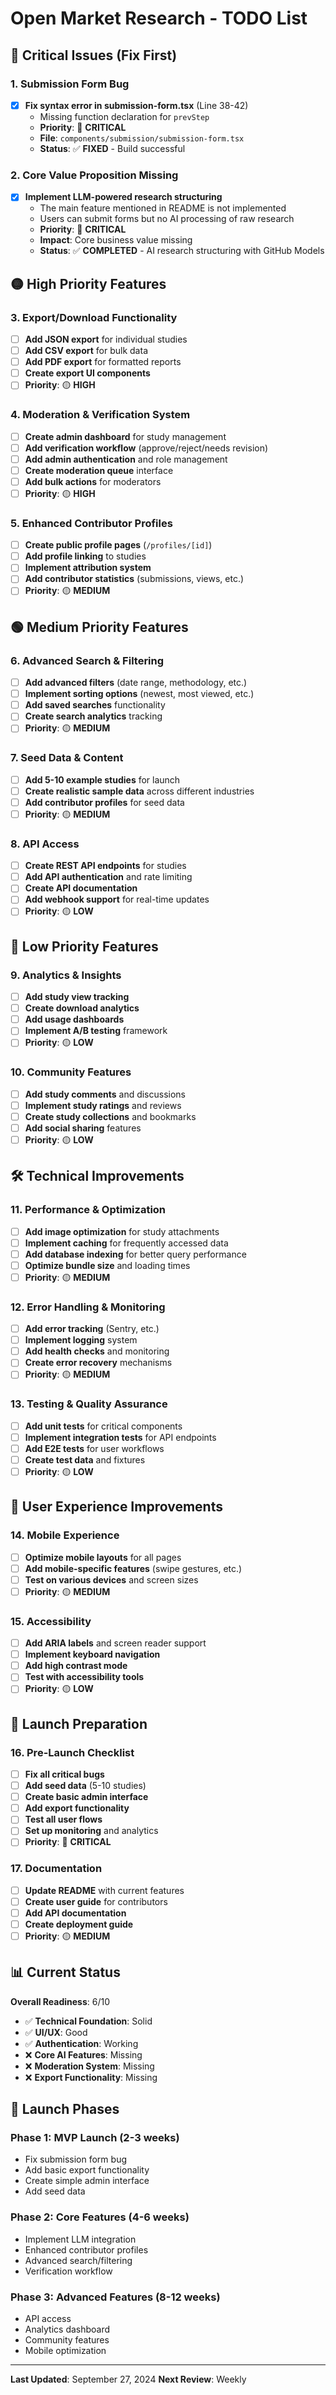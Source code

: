 # Open Market Research - TODO List

## 🚨 Critical Issues (Fix First)

### 1. Submission Form Bug

- [x] **Fix syntax error in submission-form.tsx** (Line 38-42)
  - Missing function declaration for `prevStep`
  - **Priority**: 🔴 **CRITICAL**
  - **File**: `components/submission/submission-form.tsx`
  - **Status**: ✅ **FIXED** - Build successful

### 2. Core Value Proposition Missing

- [x] **Implement LLM-powered research structuring**
  - The main feature mentioned in README is not implemented
  - Users can submit forms but no AI processing of raw research
  - **Priority**: 🔴 **CRITICAL**
  - **Impact**: Core business value missing
  - **Status**: ✅ **COMPLETED** - AI research structuring with GitHub Models

## 🟡 High Priority Features

### 3. Export/Download Functionality

- [ ] **Add JSON export** for individual studies
- [ ] **Add CSV export** for bulk data
- [ ] **Add PDF export** for formatted reports
- [ ] **Create export UI components**
- [ ] **Priority**: 🟡 **HIGH**

### 4. Moderation & Verification System

- [ ] **Create admin dashboard** for study management
- [ ] **Add verification workflow** (approve/reject/needs revision)
- [ ] **Add admin authentication** and role management
- [ ] **Create moderation queue** interface
- [ ] **Add bulk actions** for moderators
- [ ] **Priority**: 🟡 **HIGH**

### 5. Enhanced Contributor Profiles

- [ ] **Create public profile pages** (`/profiles/[id]`)
- [ ] **Add profile linking** to studies
- [ ] **Implement attribution system**
- [ ] **Add contributor statistics** (submissions, views, etc.)
- [ ] **Priority**: 🟡 **MEDIUM**

## 🟢 Medium Priority Features

### 6. Advanced Search & Filtering

- [ ] **Add advanced filters** (date range, methodology, etc.)
- [ ] **Implement sorting options** (newest, most viewed, etc.)
- [ ] **Add saved searches** functionality
- [ ] **Create search analytics** tracking
- [ ] **Priority**: 🟡 **MEDIUM**

### 7. Seed Data & Content

- [ ] **Add 5-10 example studies** for launch
- [ ] **Create realistic sample data** across different industries
- [ ] **Add contributor profiles** for seed data
- [ ] **Priority**: 🟡 **MEDIUM**

### 8. API Access

- [ ] **Create REST API endpoints** for studies
- [ ] **Add API authentication** and rate limiting
- [ ] **Create API documentation**
- [ ] **Add webhook support** for real-time updates
- [ ] **Priority**: 🟡 **LOW**

## 🔵 Low Priority Features

### 9. Analytics & Insights

- [ ] **Add study view tracking**
- [ ] **Create download analytics**
- [ ] **Add usage dashboards**
- [ ] **Implement A/B testing** framework
- [ ] **Priority**: 🟡 **LOW**

### 10. Community Features

- [ ] **Add study comments** and discussions
- [ ] **Implement study ratings** and reviews
- [ ] **Create study collections** and bookmarks
- [ ] **Add social sharing** features
- [ ] **Priority**: 🟡 **LOW**

## 🛠️ Technical Improvements

### 11. Performance & Optimization

- [ ] **Add image optimization** for study attachments
- [ ] **Implement caching** for frequently accessed data
- [ ] **Add database indexing** for better query performance
- [ ] **Optimize bundle size** and loading times
- [ ] **Priority**: 🟡 **MEDIUM**

### 12. Error Handling & Monitoring

- [ ] **Add error tracking** (Sentry, etc.)
- [ ] **Implement logging** system
- [ ] **Add health checks** and monitoring
- [ ] **Create error recovery** mechanisms
- [ ] **Priority**: 🟡 **MEDIUM**

### 13. Testing & Quality Assurance

- [ ] **Add unit tests** for critical components
- [ ] **Implement integration tests** for API endpoints
- [ ] **Add E2E tests** for user workflows
- [ ] **Create test data** and fixtures
- [ ] **Priority**: 🟡 **LOW**

## 📱 User Experience Improvements

### 14. Mobile Experience

- [ ] **Optimize mobile layouts** for all pages
- [ ] **Add mobile-specific features** (swipe gestures, etc.)
- [ ] **Test on various devices** and screen sizes
- [ ] **Priority**: 🟡 **MEDIUM**

### 15. Accessibility

- [ ] **Add ARIA labels** and screen reader support
- [ ] **Implement keyboard navigation**
- [ ] **Add high contrast mode**
- [ ] **Test with accessibility tools**
- [ ] **Priority**: 🟡 **LOW**

## 🚀 Launch Preparation

### 16. Pre-Launch Checklist

- [ ] **Fix all critical bugs**
- [ ] **Add seed data** (5-10 studies)
- [ ] **Create basic admin interface**
- [ ] **Add export functionality**
- [ ] **Test all user flows**
- [ ] **Set up monitoring** and analytics
- [ ] **Priority**: 🔴 **CRITICAL**

### 17. Documentation

- [ ] **Update README** with current features
- [ ] **Create user guide** for contributors
- [ ] **Add API documentation**
- [ ] **Create deployment guide**
- [ ] **Priority**: 🟡 **MEDIUM**

## 📊 Current Status

**Overall Readiness**: 6/10

- ✅ **Technical Foundation**: Solid
- ✅ **UI/UX**: Good
- ✅ **Authentication**: Working
- ❌ **Core AI Features**: Missing
- ❌ **Moderation System**: Missing
- ❌ **Export Functionality**: Missing

## 🎯 Launch Phases

### Phase 1: MVP Launch (2-3 weeks)

- Fix submission form bug
- Add basic export functionality
- Create simple admin interface
- Add seed data

### Phase 2: Core Features (4-6 weeks)

- Implement LLM integration
- Enhanced contributor profiles
- Advanced search/filtering
- Verification workflow

### Phase 3: Advanced Features (8-12 weeks)

- API access
- Analytics dashboard
- Community features
- Mobile optimization

---

**Last Updated**: September 27, 2024
**Next Review**: Weekly
